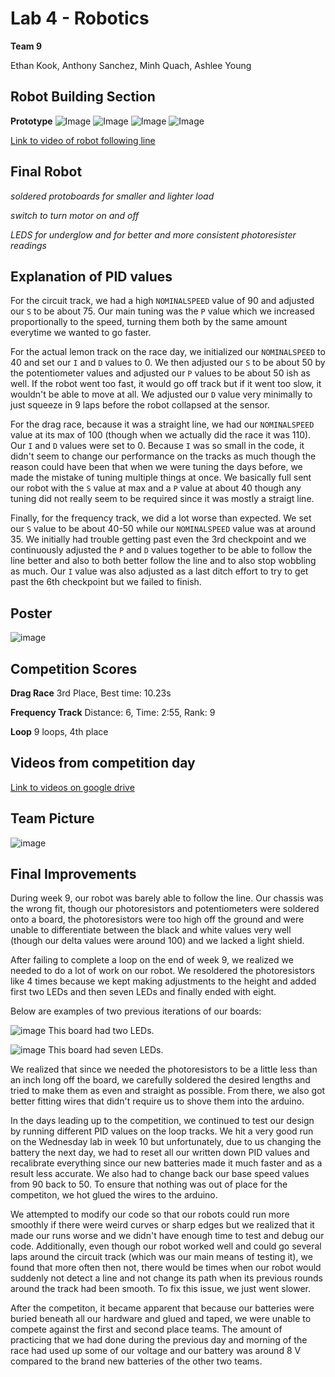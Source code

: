 # Lab 4 - Robotics 
**Team 9**


Ethan Kook, Anthony Sanchez, Minh Quach, Ashlee Young

## Robot Building Section
**Prototype**
![Image](front.png)
![Image](back.png)
![Image](left.png)
![Image](right.png)

[Link to video of robot following line](https://drive.google.com/file/d/1XIXKW4T9IK9aXX4_kKRFaj5XQgYtlbYv/view?usp=sharing)

## Final Robot
*soldered protoboards for smaller and lighter load*

*switch to turn motor on and off*

*LEDS for underglow and for better and more consistent photoresister readings*


## Explanation of PID values
For the circuit track, we had a high `NOMINALSPEED` value of 90 and adjusted our `S` to be about 75. Our main tuning was the `P` value which we increased proportionally to the speed, turning them both by the same amount everytime we wanted to go faster.

For the actual lemon track on the race day, we initialized our `NOMINALSPEED` to 40 and set our `I` and `D` values to 0. We then adjusted our `S` to be about 50 by the potentiometer values and adjusted our `P` values to be about 50 ish as well. If the robot went too fast, it would go off track but if it went too slow, it wouldn't be able to move at all. We adjusted our `D` value very minimally to just squeeze in 9 laps before the robot collapsed at the sensor. 

For the drag race, because it was a straight line, we had our `NOMINALSPEED` value at its max of 100 (though when we actually did the race it was 110). Our `I` and `D` values were set to 0. Because `I` was so small in the code, it didn't seem to change our performance on the tracks as much though the reason could have been that when we were tuning the days before, we made the mistake of tuning multiple things at once. We basically full sent our robot with the `S` value at max and a `P` value at about 40 though any tuning did not really seem to be required since it was mostly a straigt line.

Finally, for the frequency track, we did a lot worse than expected. We set our `S` value to be about 40-50 while our `NOMINALSPEED` value was at around 35. We initially had trouble getting past even the 3rd checkpoint and we continuously adjusted the `P` and `D` values together to be able to follow the line better and also to both better follow the line and to also stop wobbling as much. Our `I` value was also adjusted as a last ditch effort to try to get past the 6th checkpoint but we failed to finish. 

## Poster
![image](Poster.png)

## Competition Scores
**Drag Race** 
3rd Place, Best time: 10.23s

**Frequency Track**
Distance: 6, Time: 2:55, Rank: 9

**Loop**
9 loops, 4th place


## Videos from competition day
[Link to videos on google drive](https://drive.google.com/drive/u/2/folders/1gGlPgxhtZnbpn68bcWfV5KM_cQos1q3o)

## Team Picture
![image](Teampic.png)

## Final Improvements
During week 9, our robot was barely able to follow the line. Our chassis was the wrong fit, though our photoresistors and potentiometers were soldered onto a board, the photoresistors were too high off the ground and were unable to differentiate between the black and white values very well (though our delta values were around 100) and we lacked a light shield.

After failing to complete a loop on the end of week 9, we realized we needed to do a lot of work on our robot. We resoldered the photoresistors like 4 times because we kept making adjustments to the height and added first two LEDs and then seven LEDs and finally ended with eight. 

Below are examples of two previous iterations of our boards: 

![image](photos1.png)
This board had two LEDs. 

![image](photos2.png)
This board had seven LEDs.

We realized that since we needed the photoresistors to be a little less than an inch long off the board, we carefully soldered the desired lengths and tried to make them as even and straight as possible. From there, we also got better fitting wires that didn't require us to shove them into the arduino. 

In the days leading up to the competition, we continued to test our design by running different PID values on the loop tracks. We hit a very good run on the Wednesday lab in week 10 but unfortunately, due to us changing the battery the next day, we had to reset all our written down PID values and recalibrate everything since our new batteries made it much faster and as a result less accurate. We also had to change back our base speed values from 90 back to 50. To ensure that nothing was out of place for the competiton, we hot glued the wires to the arduino.

We attempted to modify our code so that our robots could run more smoothly if there were weird curves or sharp edges but we realized that it made our runs worse and we didn't have enough time to test and debug our code. Additionally, even though our robot worked well and could go several laps around the circuit track (which was our main means of testing it), we found that more often then not, there would be times when our robot would suddenly not detect a line and not change its path when its previous rounds around the track had been smooth. To fix this issue, we just went slower.

After the competiton, it became apparent that because our batteries were buried beneath all our hardware and glued and taped, we were unable to compete against the first and second place teams. The amount of practicing that we had done during the previous day and morning of the race had used up some of our voltage and our battery was around 8 V compared to the brand new batteries of the other two teams.

